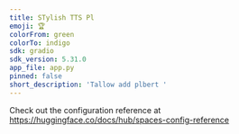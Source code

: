 ```yaml
---
title: STylish TTS Pl
emoji: 🏆
colorFrom: green
colorTo: indigo
sdk: gradio
sdk_version: 5.31.0
app_file: app.py
pinned: false
short_description: 'Tallow add plbert '
---
```


Check out the configuration reference at https://huggingface.co/docs/hub/spaces-config-reference

